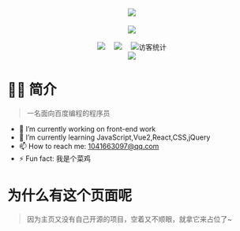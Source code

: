 
<!-- 动态打字效果 -->
<h1 align="center">
  <a href="https://rm-rf.fun/">
    <img src="https://upyun.rm-rf.fun/github/images/typing.svg">
  </a>
</h1>

<!-- 码代码图 -->
<div align="center">
  <img src="https://upyun.rm-rf.fun/github/images/coding.gif">
</div>

<br>

<div align="center">
  <!-- 个人资料徽标 -->
  <a href="https://rm-rf.fun/"><img src="https://img.shields.io/badge/website-主页-brightgreen" target="_blank"></a>&emsp;
  <a href="https://blog.rm-rf.fun/"><img src="https://img.shields.io/badge/blog-博客-blue" target="_blank"></a>&emsp;
  <!-- 访客数统计徽标 -->
  <img src="https://visitor-badge.glitch.me/badge?page_id=qq1041663097" alt="访客统计" />
</div>

<!-- 贪吃蛇代码贡献图 -->
<div align="center"><img src="https://upyun.rm-rf.fun/github/images/tanchishe.svg" /></div>

<!-- 简介 -->

# 🙋‍♂️ 简介



> 一名面向百度编程的程序员

- 🔭 I’m currently working on front-end work
- 🌱 I’m currently learning JavaScript,Vue2,React,CSS,jQuery
- 📫 How to reach me: 1041663097@qq.com
- ⚡ Fun fact: 我是个菜鸡

# 为什么有这个页面呢

> 因为主页又没有自己开源的项目，空着又不顺眼，就拿它来占位了~
